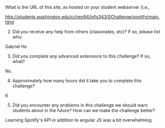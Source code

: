 What is the URL of this site, as hosted on your student webserver (i.e.,

http://students.washington.edu/cchen94/info343/SChallenge/spotify/main.html

2. Did you receive any help from others (classmates, etc)? If so, please list who.

Gabriel Ho

3. Did you complete any advanced extensions to this challenge? If so, what?

No.

4. Approximately how many hours did it take you to complete this challenge?

6

5. Did you encounter any problems in this challenge we should warn students about in the future? How can we make the challenge better?

Learning Spotify's API in addition to angular JS was a bit overwhelming.